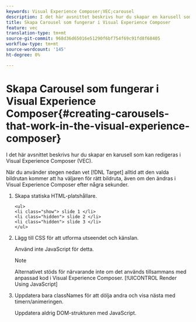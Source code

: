 ```yaml
---
keywords: Visual Experience Composer;VEC;carousel
description: I det här avsnittet beskrivs hur du skapar en karusell som kan redigeras i Visual Experience Composer (VEC).
title: Skapa Carousel som fungerar i Visual Experience Composer
feature: vec
translation-type: tm+mt
source-git-commit: 968d36d65016e51290f6bf754f69c91fd8f68405
workflow-type: tm+mt
source-wordcount: '145'
ht-degree: 0%

---
```



# Skapa Carousel som fungerar i Visual Experience Composer{#creating-carousels-that-work-in-the-visual-experience-composer}

I det här avsnittet beskrivs hur du skapar en karusell som kan redigeras i Visual Experience Composer (VEC).

När du använder stegen nedan vet [!DNL Target] alltid att den valda bildrutan kommer att ha väljaren för rätt bildruta, även om den ändras i Visual Experience Composer efter några sekunder.

1. Skapa statiska HTML-platshållare.

   ```
   <ul>
   <li class="show"> slide 1 </li>
   <li class="hidden"> slide 2 </li>
   <li class="hidden"> slide 3 </li>
   </ul>
   ```

1. Lägg till CSS för att utforma utseendet och känslan.

   Använd inte JavaScript för detta.

   >[!NOTE]
   >
   >Alternativet stöds för närvarande inte om det används tillsammans med anpassad kod i Visual Experience Composer. [!UICONTROL Render Using JavaScript]

1. Uppdatera bara classNames för att dölja andra och visa nästa med timern/animeringen.

   Uppdatera aldrig DOM-strukturen med JavaScript.